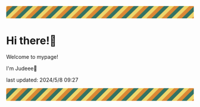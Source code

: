 <!-- Header image -->
<img src="./pokemon/pokemon_40.png" width="1000">

# Hi there!👋

Welcome to mypage!

I'm Judeee🐷

last updated: 2024/5/8 09:27

<!-- Footer image -->
<img src="./pokemon/pokemon_40.png" width="1000">
